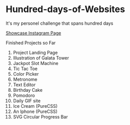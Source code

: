 # Hundred-days-of-Websites
It's my personel challenge that spans hundred days

[Showcase Instagram Page](https://www.instagram.com/hundredaysofwebsites/)

Finished Projects so Far
1. Project Landing Page
2. Illustration of Galata Tower
3. Jackpot Slot Machine
4. Tic Tac Toe
5. Color Picker
6. Metronome
7. Text Editor
8. Birthday Cake
9. Pomodoro 
10. Daily GIF site
11. Ice Cream (PureCSS)
12. An Iphone (PureCSS) 
13. SVG Circular Progress Bar